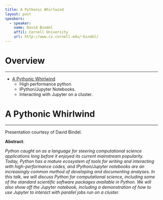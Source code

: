 ```yaml
---
title: A Pythonic Whirlwind
layout: post
speakers:
  - speaker:
    name: David Bindel
    affil: Cornell University
    url: http://www.cs.cornell.edu/~bindel/
---
```


# Overview
--------------------------------------------------------------------------------
- [A Pythonic Whirlwind](#a-pythonic-whirlwind)
    - High performance python.
    - IPython/Jupyter Notebooks.
    - Interacting with Jupyter on a cluster.

# A Pythonic Whirlwind
--------------------------------------------------------------------------------

Presentation courtesy of David Bindel.

**Abstract**:

_Python caught on as a language for steering computational science
applications long before it enjoyed its current mainstream popularity. Today,
Python has a mature ecosystem of tools for writing and interacting with
high-performance codes, and IPython/Jupyter notebooks are an increasingly common
method of developing and documenting analyses.  In this talk, we will discuss
Python for computational science, including some of the standard scientific
software packages available in Python.  We will also show off the Jupyter
notebook, including a demonstration of how to use Jupyter to interact with
parallel jobs run on a cluster._
